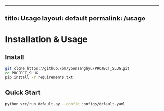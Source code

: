 
---
title: Usage
layout: default
permalink: /usage
---

# Installation & Usage

## Install
```bash
git clone https://github.com/yoonsanghyu/PROJECT_SLUG.git
cd PROJECT_SLUG
pip install -r requirements.txt
```

## Quick Start
```bash
python src/run_default.py --config configs/default.yaml
```
